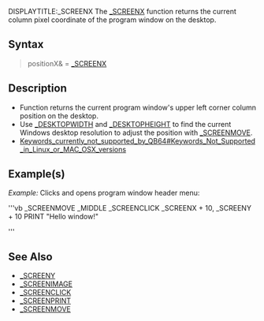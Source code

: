 DISPLAYTITLE:_SCREENX
The [_SCREENX](_SCREENX) function returns the current column pixel coordinate of the program window on the desktop.


## Syntax

>  positionX& = [_SCREENX](_SCREENX)


## Description

* Function returns the current program window's upper left corner column position on the desktop.
* Use [_DESKTOPWIDTH](_DESKTOPWIDTH) and [_DESKTOPHEIGHT](_DESKTOPHEIGHT) to find the current Windows desktop resolution to adjust the position with [_SCREENMOVE](_SCREENMOVE).
* [Keywords_currently_not_supported_by_QB64#Keywords_Not_Supported_in_Linux_or_MAC_OSX_versions](Keywords_currently_not_supported_by_QB64#Keywords_Not_Supported_in_Linux_or_MAC_OSX_versions)


## Example(s)

*Example:* Clicks and opens program window header menu:

'''vb
_SCREENMOVE _MIDDLE
_SCREENCLICK _SCREENX + 10, _SCREENY + 10
PRINT "Hello window!"

'''


## See Also

* [_SCREENY](_SCREENY)
* [_SCREENIMAGE](_SCREENIMAGE)
* [_SCREENCLICK](_SCREENCLICK)
* [_SCREENPRINT](_SCREENPRINT)
* [_SCREENMOVE](_SCREENMOVE)




